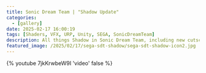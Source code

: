 ```yaml
---
title: Sonic Dream Team | "Shadow Update"
categories:
  - [gallery]
date: 2025-02-17 16:00:19
tags: [Shaders, VFX, URP, Unity, SEGA, SonicDreamTeam]
description: All things Shadow in Sonic Dream Team, including new cutscenes, VFX and shaders.
featured_image: /2025/02/17/sega-sdt-shadow/sega-sdt-shadow-icon2.jpg
---
```


{% youtube 7jkKrwbeW9I 'video' false %}